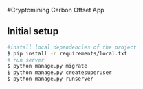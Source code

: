 #Cryptomining Carbon Offset App

## Initial setup

```bash
#install local dependencies of the project
$ pip install -r requirements/local.txt
# run server
$ python manage.py migrate
$ python manage.py createsuperuser
$ python manage.py runserver
```
